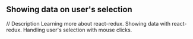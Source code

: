 ## Showing data on user's selection

// Description
Learning more about react-redux.
Showing data with react-redux. Handling user's selection with mouse clicks.
